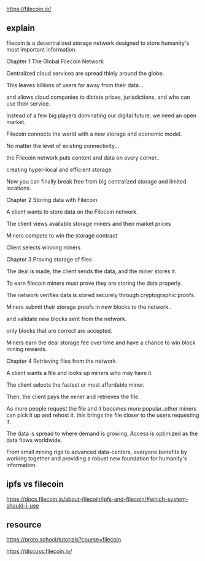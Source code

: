 https://filecoin.io/

## explain

filecoin is a decentralized storage network designed to store humanity's most important information.

Chapter 1 The Global Filecoin Network

Centralized cloud services are spread thinly around the globe.

This leaves billions of users far away from their data...

and allows cloud companies to dictate prices, jurisdictions, and who can use their service.

Instead of a few big players dominating our digital future, we need an open market.

Filecoin connects the world with a new storage and economic model.

No matter the level of existing connectivity...

the Filecoin network puts content and data on every corner..

creating hyper-local and efficient storage.

Now you can finally break free from big centralized storage and limited locations.



Chapter 2 Storing data with Filecoin

A client wants to store data on the Filecoin network.

The client views available storage miners and their market prices

Miners compete to win the storage contract

Client selects winning miners



Chapter 3 Proving storage of files

The deal is made, the client sends the data, and the miner stores it.

To earn filecoin miners must prove they are storing the data properly.

The network verifies data is stored securely through cryptographic proofs.

Miners submit their storage proofs in new blocks to the network..

and validate new blocks sent from the network.

only blocks that are correct are accepted.

Miners earn the deal storage fee over time and have a chance to win block mining rewards.



Chapter 4 Retrieving files from the network

A client wants a file and looks up miners who may have it.

The client selects the fastest or most affordable miner.

Then, the client pays the miner and retrieves the file.

As more people request the file and it becomes more popular..other miners can pick it up and rehost it. this brings the file closer to the users requesting it.

The data is spread to where demand is growing. Access is optimized as the data flows worldwide.

From small mining rigs to advanced data-centers, everyone benefits by working together and providing a robust new foundation for humanity's information.

## ipfs vs filecoin

https://docs.filecoin.io/about-filecoin/ipfs-and-filecoin/#which-system-should-i-use



## resource

https://proto.school/tutorials?course=filecoin

https://discuss.filecoin.io/